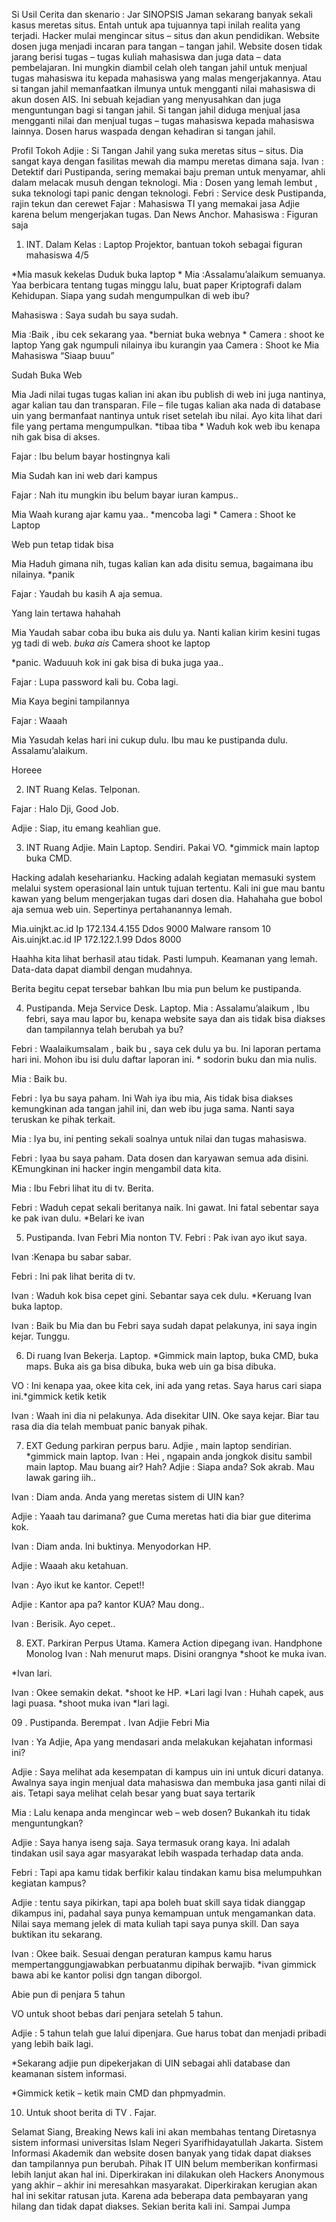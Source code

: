 Si Usil
Cerita dan skenario : Jar
SINOPSIS
Jaman sekarang banyak sekali kasus meretas situs. Entah untuk apa tujuannya tapi inilah realita yang terjadi. Hacker mulai mengincar situs – situs dan akun pendidikan. Website dosen juga menjadi incaran para tangan – tangan jahil. Website dosen tidak jarang berisi tugas – tugas kuliah mahasiswa dan juga data – data pembelajaran. Ini mungkin diambil celah oleh tangan jahil untuk menjual tugas mahasiswa itu kepada mahasiswa yang malas mengerjakannya. Atau si tangan jahil memanfaatkan ilmunya untuk mengganti nilai mahasiswa di akun dosen AIS. Ini sebuah kejadian yang menyusahkan dan juga menguntungan bagi si tangan jahil. Si tangan jahil diduga menjual jasa mengganti nilai dan menjual tugas – tugas mahasiswa kepada mahasiswa lainnya. Dosen harus waspada dengan kehadiran si tangan jahil.

Profil Tokoh
Adjie : Si Tangan Jahil yang suka meretas situs – situs. Dia sangat kaya dengan fasilitas mewah dia mampu meretas dimana saja.
Ivan : Detektif dari Pustipanda, sering memakai baju preman untuk menyamar, ahli dalam melacak musuh dengan teknologi.
Mia : Dosen yang lemah lembut , suka teknologi tapi panic dengan teknologi.
Febri : Service desk Pustipanda, rajin tekun dan cerewet
Fajar : Mahasiswa TI yang memakai jasa Adjie karena belum mengerjakan tugas. Dan News Anchor.
Mahasiswa : Figuran saja
01.  INT. Dalam Kelas : Laptop Projektor, bantuan tokoh sebagai figuran mahasiswa 4/5

*Mia masuk kekelas Duduk buka laptop *
Mia :Assalamu’alaikum semuanya. Yaa berbicara tentang tugas minggu lalu, buat paper Kriptografi dalam Kehidupan. Siapa yang sudah mengumpulkan di web ibu?

Mahasiswa : Saya sudah bu saya sudah.

Mia :Baik , ibu cek sekarang yaa.
*berniat buka webnya *
Camera : shoot ke laptop
Yang gak ngumpuli nilainya ibu kurangin yaa
Camera : Shoot ke Mia
Mahasiswa
“Siaap buuu”

Sudah Buka Web

Mia
Jadi nilai tugas tugas kalian ini akan ibu publish di web ini juga nantinya, agar kalian tau dan transparan. File – file tugas kalian aka nada di database uin yang bermanfaat nantinya untuk riset setelah ibu nilai. Ayo kita lihat dari file yang pertama mengumpulkan.
*tibaa tiba *
Waduh kok web ibu kenapa nih gak bisa di akses.

Fajar : Ibu belum bayar hostingnya kali

Mia
Sudah kan ini web dari kampus

Fajar : Nah itu mungkin ibu belum bayar iuran kampus..

Mia
Waah kurang ajar kamu yaa..
*mencoba lagi *
Camera : Shoot ke Laptop

Web pun tetap tidak bisa

Mia
Haduh gimana nih, tugas kalian kan ada disitu semua, bagaimana ibu nilainya. *panik

Fajar : Yaudah bu kasih A aja semua.

Yang lain tertawa hahahah

Mia
Yaudah sabar coba ibu buka ais dulu ya. Nanti kalian kirim kesini tugas yg tadi di web.
*buka ais*
Camera shoot ke laptop

*panic. Waduuuh kok ini gak bisa di buka juga yaa..

Fajar : Lupa password kali bu. Coba lagi.

Mia
Kaya begini tampilannya

Fajar : Waaah

Mia
Yasudah kelas hari ini cukup dulu. Ibu mau ke pustipanda dulu. Assalamu’alaikum.

Horeee

02.  INT Ruang Kelas. Telponan.

Fajar : Halo Dji, Good Job.

Adjie : Siap, itu emang keahlian gue.


03.   INT Ruang Adjie. Main Laptop. Sendiri. Pakai VO.
*gimmick main laptop buka CMD.

Hacking adalah keseharianku. Hacking adalah kegiatan memasuki system melalui system operasional lain untuk tujuan tertentu. Kali ini gue mau bantu kawan yang belum mengerjakan tugas dari dosen dia. Hahahaha gue bobol aja semua web uin. Sepertinya pertahanannya lemah.

Mia.uinjkt.ac.id
Ip 172.134.4.155
Ddos 9000
Malware ransom 10
Ais.uinjkt.ac.id
IP 172.122.1.99
Ddos 8000

Haahha kita lihat berhasil atau tidak. Pasti lumpuh. Keamanan yang lemah. Data-data dapat diambil dengan mudahnya.

Berita begitu cepat tersebar bahkan Ibu mia pun belum ke pustipanda.

04.   Pustipanda. Meja Service Desk. Laptop.
Mia :
Assalamu’alaikum , Ibu febri, saya mau lapor bu, kenapa website saya dan ais tidak bisa diakses dan tampilannya telah berubah ya bu?

Febri :
Waalaikumsalam , baik bu , saya cek dulu ya bu. Ini laporan pertama hari ini. Mohon ibu isi dulu daftar laporan ini. * sodorin buku dan mia nulis.

Mia :
Baik bu.

Febri : Iya bu saya paham. Ini
Wah iya ibu mia, Ais tidak bisa diakses kemungkinan ada tangan jahil ini, dan web ibu juga sama. Nanti saya teruskan ke pihak terkait.

Mia :
Iya bu, ini penting sekali soalnya untuk nilai dan tugas mahasiswa.

Febri : Iyaa bu saya paham. Data dosen dan karyawan semua ada disini. KEmungkinan ini hacker ingin mengambil data kita.

Mia :
Ibu Febri lihat itu di tv. Berita.

Febri :
Waduh cepat sekali beritanya naik. Ini gawat. Ini fatal sebentar saya ke pak ivan dulu. *Belari ke ivan

05.   Pustipanda. Ivan Febri Mia nonton TV.
Febri : Pak ivan ayo ikut saya.

Ivan :Kenapa bu sabar sabar.

Febri : Ini pak lihat berita di tv.

Ivan : Waduh kok bisa cepet gini. Sebantar saya cek dulu. *Keruang Ivan buka laptop.

Ivan : Baik bu Mia dan bu Febri saya sudah dapat pelakunya, ini saya ingin kejar. Tunggu.

06.   Di ruang Ivan Bekerja. Laptop.
*Gimmick main laptop, buka CMD, buka maps. Buka ais ga bisa dibuka, buka web uin ga bisa dibuka.

VO : Ini kenapa yaa, okee kita cek, ini ada yang retas. Saya harus cari siapa ini.*gimmick ketik ketik

Ivan : Waah ini dia ni pelakunya. Ada disekitar UIN. Oke saya kejar. Biar tau rasa dia dia telah membuat panic banyak pihak.

07.   EXT Gedung parkiran perpus baru. Adjie , main laptop sendirian.
*gimmick main laptop.
Ivan :
Hei , ngapain anda jongkok disitu sambil main laptop. Mau buang air? Hah?
Adjie :
Siapa anda? Sok akrab. Mau lawak garing iih..

Ivan :
Diam anda. Anda yang meretas sistem di UIN kan?

Adjie :
Yaaah tau darimana? gue Cuma meretas hati dia biar gue diterima kok.

Ivan :
Diam anda. Ini buktinya. Menyodorkan HP.

Adjie :
Waaah aku ketahuan.

Ivan : Ayo ikut ke kantor. Cepet!!

Adjie :
Kantor apa pa? kantor KUA? Mau dong..

Ivan : Berisik. Ayo cepet..

08. EXT. Parkiran Perpus Utama. Kamera Action dipegang ivan. Handphone
Monolog
Ivan : Nah menurut maps. Disini orangnya *shoot ke muka ivan.

*Ivan lari.

Ivan : Okee semakin dekat. *shoot ke HP.
 *Lari lagi
Ivan : Huhah capek, aus lagi puasa. *shoot muka ivan
*lari lagi.

09 . Pustipanda. Berempat . Ivan Adjie Febri Mia

Ivan : Ya Adjie, Apa yang mendasari anda melakukan kejahatan informasi ini?

Adjie : Saya melihat ada kesempatan di kampus uin ini untuk dicuri datanya. Awalnya saya ingin menjual data mahasiswa dan membuka jasa ganti nilai di ais. Tetapi saya melihat celah besar yang buat saya tertarik

Mia : Lalu kenapa anda mengincar web – web dosen? Bukankah itu tidak menguntungkan?

Adjie : Saya hanya iseng saja. Saya termasuk orang kaya. Ini adalah tindakan usil saya agar masyarakat lebih waspada terhadap data anda.

Febri : Tapi apa kamu tidak berfikir kalau tindakan kamu bisa melumpuhkan kegiatan kampus?

Adjie : tentu saya pikirkan, tapi apa boleh buat skill saya tidak dianggap dikampus ini, padahal saya punya kemampuan untuk mengamankan data. Nilai saya memang jelek di mata kuliah tapi saya punya skill. Dan saya buktikan itu sekarang.

Ivan : Okee baik. Sesuai dengan peraturan kampus kamu harus mempertanggungjawabkan perbuatanmu dipihak berwajib. *ivan gimmick bawa abi ke kantor polisi dgn tangan diborgol.

Abie pun di penjara 5 tahun

VO untuk shoot bebas dari penjara setelah 5 tahun.

Adjie : 5 tahun telah gue lalui dipenjara. Gue harus tobat dan menjadi pribadi yang lebih baik lagi.


*Sekarang adjie pun dipekerjakan di UIN sebagai ahli database dan keamanan sistem informasi.

*Gimmick ketik – ketik main CMD dan phpmyadmin.

10. Untuk shoot berita di TV . Fajar.


Selamat Siang, Breaking News kali ini akan membahas tentang Diretasnya sistem informasi universitas Islam Negeri Syarifhidayatullah Jakarta. Sistem Informasi Akademik dan website dosen banyak yang tidak dapat diakses dan tampilannya pun berubah. Pihak IT UIN belum memberikan konfirmasi lebih lanjut akan hal ini. Diperkirakan ini dilakukan oleh Hackers Anonymous yang akhir – akhir ini meresahkan masyarakat. Diperkirakan kerugian akan hal ini sekitar ratusan juta. Karena ada beberapa data pembayaran yang hilang dan tidak dapat diakses. Sekian berita kali ini. Sampai Jumpa